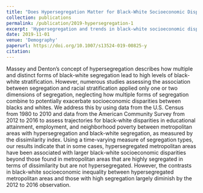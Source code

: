 ```yaml
---
title: "Does Hypersegregation Matter for Black-White Socioeconomic Disparities?"
collection: publications
permalink: /publication/2019-hypersegregation-1
excerpt: 'Hypersegregation and trends in black-white socioeconomic disparities'
date: 2019-11-01
venue: 'Demography'
paperurl: https://doi.org/10.1007/s13524-019-00825-y
citation: 
---
```


Massey and Denton’s concept of hypersegregation describes how multiple and distinct forms of black-white segregation lead to high levels of black-white stratification. However, numerous studies assessing the association between segregation and racial stratification applied only one or two dimensions of segregation, neglecting how multiple forms of segregation combine to potentially exacerbate socioeconomic disparities between blacks and whites. We address this by using data from the U.S. Census from 1980 to 2010 and data from the American Community Survey from 2012 to 2016 to assess trajectories for black-white disparities in educational attainment, employment, and neighborhood poverty between metropolitan areas with hypersegregation and black-white segregation, as measured by the dissimilarity index. Using a time-varying measure of segregation types, our results indicate that in some cases, hypersegregated metropolitan areas have been associated with larger black-white socioeconomic disparities beyond those found in metropolitan areas that are highly segregated in terms of dissimilarity but are not hypersegregated. However, the contrasts in black-white socioeconomic inequality between hypersegregated metropolitan areas and those with high segregation largely diminish by the 2012 to 2016 observation.


